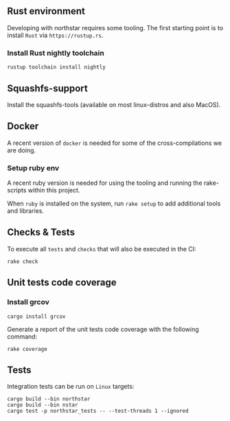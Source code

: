 ## Rust environment

Developing with northstar requires some tooling. The first starting point is to install `Rust` via `https://rustup.rs`.

### Install Rust nightly toolchain

```shell
rustup toolchain install nightly
```

## Squashfs-support

Install the squashfs-tools (available on most linux-distros and also MacOS).

## Docker

A recent version of `docker` is needed for some of the cross-compilations we are doing.

### Setup ruby env

A recent ruby version is needed for using the tooling and running the rake-scripts within this
project.

When `ruby` is installed on the system, run `rake setup` to add additional tools and libraries.

## Checks & Tests

To execute all `tests` and `checks` that will also be executed in the CI:

```shell
rake check
```

## Unit tests code coverage

### Install grcov

```shell
cargo install grcov
```

Generate a report of the unit tests code coverage with the following command:

```shell
rake coverage
```

## Tests

Integration tests can be run on `Linux` targets:

```shell
cargo build --bin northstar
cargo build --bin nstar
cargo test -p northstar_tests -- --test-threads 1 --ignored
```
